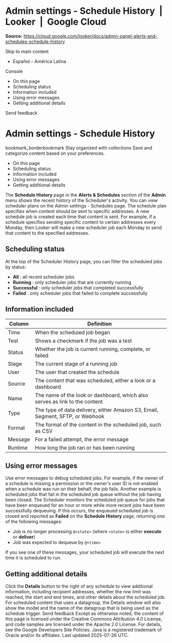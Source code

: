 # Admin settings - Schedule History  |  Looker  |  Google Cloud

**Source:** https://cloud.google.com/looker/docs/admin-panel-alerts-and-schedules-schedule-history

Skip to main content 
  * Español – América Latina

Console 


  * On this page
  * Scheduling status
  * Information included
  * Using error messages
  * Getting additional details




Send feedback 
#  Admin settings - Schedule History
bookmark_borderbookmark Stay organized with collections  Save and categorize content based on your preferences.
  * On this page
  * Scheduling status
  * Information included
  * Using error messages
  * Getting additional details


The **Schedule History** page in the **Alerts & Schedules** section of the **Admin** menu shows the recent history of the Scheduler's activity.
You can view scheduler plans on the Admin settings - Schedules page. The schedule plan specifies when content should be sent to specific addresses.
A new schedule job is created each time that content is sent. For example, if a schedule specifies sending specific content to certain addresses every Monday, then Looker will make a new scheduler job each Monday to send that content to the specified addresses.
## Scheduling status
At the top of the Scheduler History page, you can filter the scheduled jobs by status:
  * **All** : all recent scheduler jobs
  * **Running** : only scheduler jobs that are currently running
  * **Successful** : only scheduler jobs that completed successfully
  * **Failed** : only scheduler jobs that failed to complete successfully


## Information included
Column | Definition  
---|---  
Time | When the scheduled job began  
Test | Shows a checkmark if the job was a test  
Status | Whether the job is current running, complete, or failed  
Stage | The current stage of a running job  
User | The user that created the schedule  
Source | The content that was scheduled, either a look or a dashboard  
Name | The name of the look or dashboard, which also serves as link to the content  
Type | The type of data delivery, either Amazon S3, Email, Segment, SFTP, or Webhook  
Format | The format of the content in the scheduled job, such as CSV  
Message | For a failed attempt, the error message  
Runtime | How long the job ran or has been running  
## Using error messages
Use error messages to debug scheduled jobs. For example, if the owner of a schedule is missing a permission or the owner's user ID is not enabled when a schedule was run on their behalf, the job fails.
Another example is scheduled jobs that fail in the scheduled job queue without the job having been closed. The Scheduler monitors the scheduled job queue for jobs that have been enqueued for an hour or more while more recent jobs have been successfully dequeuing. If this occurs, the enqueued scheduled job is closed and reported as **Failed** on the **Schedule History** page, returning one of the following messages:
  * Job is no longer processing `@<state>` (where `<state>` is either **execute** or **deliver**)
  * Job was expected to dequeue by `@<time>`


If you see one of these messages, your scheduled job will execute the next time it is scheduled to run.
## Getting additional details
Click the **Details** button to the right of any schedule to view additional information, including recipient addresses, whether the row limit was reached, the start and end times, and other details about the scheduled job. For scheduled content that uses a datagroup, the Details window will also show the model and the name of the datagroup that is being used as the schedule trigger.
Send feedback 
Except as otherwise noted, the content of this page is licensed under the Creative Commons Attribution 4.0 License, and code samples are licensed under the Apache 2.0 License. For details, see the Google Developers Site Policies. Java is a registered trademark of Oracle and/or its affiliates.
Last updated 2025-07-26 UTC.


